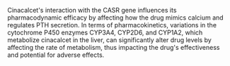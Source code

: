 Cinacalcet's interaction with the CASR gene influences its pharmacodynamic efficacy by affecting how the drug mimics calcium and regulates PTH secretion. In terms of pharmacokinetics, variations in the cytochrome P450 enzymes CYP3A4, CYP2D6, and CYP1A2, which metabolize cinacalcet in the liver, can significantly alter drug levels by affecting the rate of metabolism, thus impacting the drug's effectiveness and potential for adverse effects.